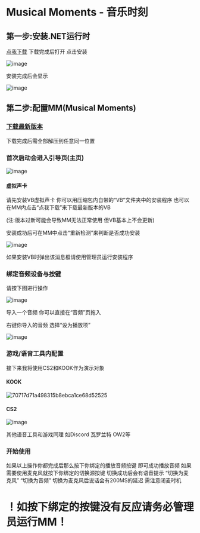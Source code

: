 # Musical Moments - 音乐时刻
## 第一步:安装.NET运行时</h2>
[点我下载](https://download.visualstudio.microsoft.com/download/pr/e030e884-446c-4530-b37b-9cda7ee93e4a/403c115daa64ad3fcf6d8a8b170f86b8/dotnet-sdk-6.0.127-win-x64.exe) 下载完成后打开 点击安装

![image](https://github.com/TheD0ubleC/MusicalMoments/assets/143760576/667f76a7-776b-4e09-afab-e72aada0c4c0)

安装完成后会显示

![image](https://github.com/TheD0ubleC/MusicalMoments/assets/143760576/78943de2-2812-48b5-98a7-42dba6ea5c38)
## 第二步:配置MM(Musical Moments)</h2>
### [下载最新版本](https://github.com/TheD0ubleC/MusicalMoments/releases/tag/Release)
下载完成后需全部解压到任意同一位置

 ### 首次启动会进入引导页(主页)

![image](https://github.com/TheD0ubleC/MusicalMoments/assets/143760576/402b2b7e-7a79-49e9-bfe9-9171cd731be4)

#### 虚拟声卡
请先安装VB虚拟声卡 你可以用压缩包内自带的“VB”文件夹中的安装程序 也可以在MM内点击“点我下载”来下载最新版本的VB

(注:版本过新可能会导致MM无法正常使用 但VB基本上不会更新)

安装成功后可在MM中点击“重新检测”来判断是否成功安装

![image](https://github.com/TheD0ubleC/MusicalMoments/assets/143760576/abd85c55-806b-4db4-af9c-78a6315adbe9)

如果安装VB时弹出该消息框请使用管理员运行安装程序

### 绑定音频设备与按键

请按下图进行操作

![image](https://github.com/TheD0ubleC/MusicalMoments/assets/143760576/c8a90cd7-9604-4f67-b16a-6fe8e0220298)

导入一个音频 你可以直接在“音频”页拖入

右键你导入的音频 选择“设为播放项” 

![image](https://github.com/TheD0ubleC/MusicalMoments/assets/143760576/38277b5e-34dd-4a24-b15d-604802b6f70e)

### 游戏/语音工具内配置

接下来我将使用CS2和KOOK作为演示对象

#### KOOK

![70717d71a498315b8ebca1ce68d52525](https://github.com/TheD0ubleC/MusicalMoments/assets/143760576/f447ef78-7a27-46f2-92f9-7a152d01f4ea)

#### CS2

![image](https://github.com/TheD0ubleC/MusicalMoments/assets/143760576/461615f4-e0b6-4147-b3f2-f205200c4d60)

其他语音工具和游戏同理 如Discord 瓦罗兰特 OW2等

### 开始使用

如果以上操作你都完成后那么按下你绑定的播放音频按键 即可成功播放音频 如果需要使用麦克风就按下你绑定的切换源按键 切换成功后会有语音提示 “切换为麦克风” “切换为音频” 切换为麦克风后说话会有200MS的延迟 需注意闭麦时机 

# ！如按下绑定的按键没有反应请务必管理员运行MM！
